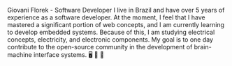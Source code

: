 
Giovani Florek - Software Developer
I live in Brazil and have over 5 years of experience as a software developer. At the moment, I feel that I have mastered a significant portion of web concepts, and I am currently learning to develop embedded systems. Because of this, I am studying electrical concepts, electricity, and electronic components.
My goal is to one day contribute to the open-source community in the development of brain-machine interface systems.  🖥️ 🧠 🦾
